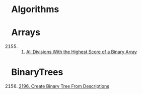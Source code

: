 <h1>Algorithms </h1>

# Arrays
2155. 1. <a href = './Arrays/MaxScore/'>All Divisions With the Highest Score of a Binary Array</a>

# **BinaryTrees**
2156. <a href = "./BinaryTrees/Problems/BinaryTreeFromDescriptions">2196. Create Binary Tree From Descriptions
      </a>

